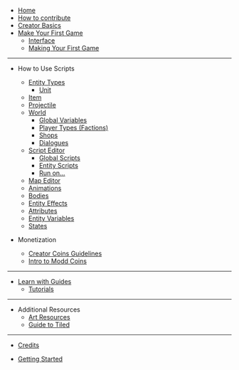 <!-- docs/_sidebar.md -->

<!-- markdownlint-disable-next-line MD041 -->
* [Home](/)
* [How to contribute](how-to-contribute.md)
* [Creator Basics](/overview/overview.md)
* [Make Your First Game](first-game/making-first-game.md)
  * [Interface](overview/interface.md)
  * [Making Your First Game](first-game/first-game-tutorial.md)

---

* How to Use Scripts

  * [Entity Types](using-scripts/entity-types/entity-types.md)
    * [Unit](using-scripts/entity-types/unit.md)
  * [Item](using-scripts/entity-types/item.md)
  * [Projectile](using-scripts/entity-types/projectile.md)
  * [World](using-scripts/world/world.md)
    * [Global Variables](using-scripts/world/global-variables.md)
    * [Player Types (Factions)](using-scripts/world/player-types.md)
    * [Shops](using-scripts/world/shops.md)
    * [Dialogues](using-scripts/world/dialogues.md)
  * [Script Editor](using-scripts/script-editor/script-editor.md)
    * [Global Scripts](using-scripts/script-editor/script-editor.md)
    * [Entity Scripts](using-scripts/script-editor/entity-scripts.md)
    * [Run on...](using-scripts/script-editor/run-on.md)
  * [Map Editor](using-scripts/map-editor/map-editor.md)
  * [Animations](using-scripts/animations/animations.md)
  * [Bodies](using-scripts/bodies/bodies.md)
  * [Entity Effects](using-scripts/entity-effects/entity-effects.md)
  * [Attributes](using-scripts/attributes/attributes.md)
  * [Entity Variables](using-scripts/entity-variables/entity-variables.md)
  * [States](using-scripts/states/states.md)
* Monetization

  * [Creator Coins Guidelines](creator-coin-guideline.md)
  * [Intro to Modd Coins](monetization/intro-to-coins.md)

---

* [Learn with Guides](guides/guides.md)
  * [Tutorials](guides/tutorials-list.md)

---

* Additional Resources
  * [Art Resources](more-resources/art-links.md)
  * [Guide to Tiled](more-resources/tiled.md)

---

* [Credits](credits.md)

* [Getting Started](/getting-started/getting-started.md)
